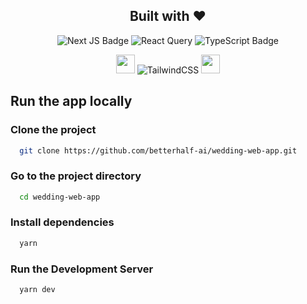 <h2 align="center">Built with ❤️</h2>

<div align="center">

![Next JS Badge](https://img.shields.io/badge/next.js-000000?logo=nextdotjs&logoColor=fff&style=for-the-badge)
![React Query](https://img.shields.io/badge/-React%20Query-FF4154?style=for-the-badge&logo=react%20query&logoColor=white)
![TypeScript Badge](https://img.shields.io/badge/TypeScript-3178C6?logo=typescript&logoColor=fff&style=for-the-badge)

<img src="https://i.ibb.co/473Ybdd/Screenshot-2024-02-12-at-4-43-16-PM.png" height="30" /> ![TailwindCSS](https://img.shields.io/badge/tailwindcss-%2338B2AC.svg?style=for-the-badge&logo=tailwind-css&logoColor=white)
<img src="https://i.ibb.co/98pbkvw/Screenshot-2024-02-12-at-4-49-19-PM.png" height="30" />

</div>

## Run the app locally

### Clone the project

```bash
  git clone https://github.com/betterhalf-ai/wedding-web-app.git
```

### Go to the project directory

```bash
  cd wedding-web-app
```

### Install dependencies

```bash
  yarn
```

### Run the Development Server

```bash
  yarn dev
```
